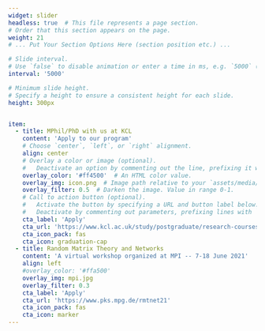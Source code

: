 ```yaml
---
widget: slider
headless: true  # This file represents a page section.
# Order that this section appears on the page.
weight: 21
# ... Put Your Section Options Here (section position etc.) ...

# Slide interval.
# Use `false` to disable animation or enter a time in ms, e.g. `5000` (5s).
interval: '5000'

# Minimum slide height.
# Specify a height to ensure a consistent height for each slide.
height: 300px


item:
  - title: MPhil/PhD with us at KCL
    content: 'Apply to our program'
    # Choose `center`, `left`, or `right` alignment.
    align: center
    # Overlay a color or image (optional).
    #   Deactivate an option by commenting out the line, prefixing it with `#`.
    overlay_color: '#ff4500'  # An HTML color value.
    overlay_img: icon.png  # Image path relative to your `assets/media/` folder
    overlay_filter: 0.5  # Darken the image. Value in range 0-1.
    # Call to action button (optional).
    #   Activate the button by specifying a URL and button label below.
    #   Deactivate by commenting out parameters, prefixing lines with `#`.
    cta_label: 'Apply'
    cta_url: 'https://www.kcl.ac.uk/study/postgraduate/research-courses/mathematics-research-mphil-phd'
    cta_icon_pack: fas
    cta_icon: graduation-cap
  - title: Random Matrix Theory and Networks
    content: 'A virtual workshop organized at MPI -- 7-18 June 2021'
    align: left
    #overlay_color: '#ffa500'
    overlay_img: mpi.jpg
    overlay_filter: 0.3
    cta_label: 'Apply'
    cta_url: 'https://www.pks.mpg.de/rmtnet21'
    cta_icon_pack: fas
    cta_icon: marker
---
```

